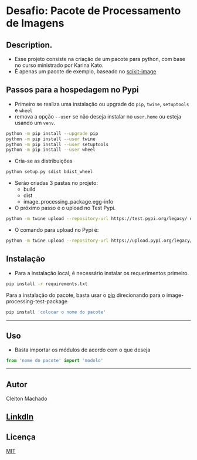 # Desafio: Pacote de Processamento de Imagens

## Description. 

- Esse projeto consiste na criação de um pacote para python, com base no curso ministrado por Karina Kato.
- É apenas um pacote de exemplo, baseado no [scikit-image](https://scikit-image.org)


## Passos para a hospedagem no Pypi

- Primeiro se realiza uma instalação ou upgrade do `pip`, `twine`, `setuptools` e `wheel`
- remova a opção `--user` se não deseja instalar no `user.home` ou esteja usando um `venv`.
```bash
python -m pip install --upgrade pip
python -m pip install --user twine
python -m pip install --user setuptools
python -m pip install --user wheel
```
- Cria-se as distribuições
```bash
python setup.py sdist bdist_wheel
```
- Serão criadas 3 pastas no projeto: 
  - build
  - dist
  - image_processing_package.egg-info
- O próximo passo é o upload no Test Pypi.
```bash
python -m twine upload --repository-url https://test.pypi.org/legacy/ dist/*

```
- O comando para upload no Pypi é:
```bash
python -m twine upload --repository-url https://upload.pypi.org/legacy/ dist/*

```
## Instalação
- Para a instalação local, é necessário instalar os requerimentos primeiro.
```bash
pip install -r requirements.txt
 ```

Para a instalação do pacote, basta usar o [pip](https://pip.pypa.io/en/stable/) direcionando para o image-processing-test-package

```bash
pip install 'colocar o nome do pacote'
```
---
## Uso
- Basta importar os módulos de acordo com o que deseja

```python
from 'nome do pacote' import 'modolo'
```
---
## Autor
Cleiton Machado

## [LinkdIn](https://www.linkedin.com/in/cleiton-machado/)


## Licença
[MIT](https://choosealicense.com/licenses/mit/)


